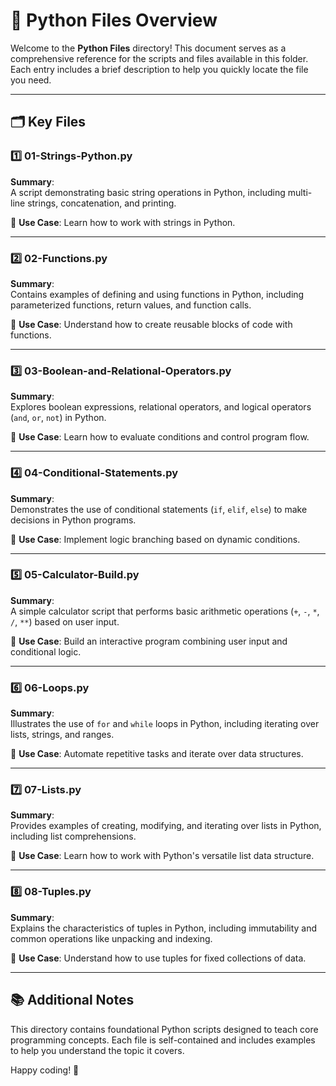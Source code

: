 # 📂 Python Files Overview

Welcome to the **Python Files** directory! This document serves as a comprehensive reference for the scripts and files available in this folder. Each entry includes a brief description to help you quickly locate the file you need.

---

## 🗂️ Key Files

### 1️⃣ **01-Strings-Python.py**
**Summary**:  
A script demonstrating basic string operations in Python, including multi-line strings, concatenation, and printing.

📌 **Use Case**: Learn how to work with strings in Python.

---

### 2️⃣ **02-Functions.py**
**Summary**:  
Contains examples of defining and using functions in Python, including parameterized functions, return values, and function calls.

📌 **Use Case**: Understand how to create reusable blocks of code with functions.

---

### 3️⃣ **03-Boolean-and-Relational-Operators.py**
**Summary**:  
Explores boolean expressions, relational operators, and logical operators (`and`, `or`, `not`) in Python.

📌 **Use Case**: Learn how to evaluate conditions and control program flow.

---

### 4️⃣ **04-Conditional-Statements.py**
**Summary**:  
Demonstrates the use of conditional statements (`if`, `elif`, `else`) to make decisions in Python programs.

📌 **Use Case**: Implement logic branching based on dynamic conditions.

---

### 5️⃣ **05-Calculator-Build.py**
**Summary**:  
A simple calculator script that performs basic arithmetic operations (`+`, `-`, `*`, `/`, `**`) based on user input.

📌 **Use Case**: Build an interactive program combining user input and conditional logic.

---

### 6️⃣ **06-Loops.py**
**Summary**:  
Illustrates the use of `for` and `while` loops in Python, including iterating over lists, strings, and ranges.

📌 **Use Case**: Automate repetitive tasks and iterate over data structures.

---

### 7️⃣ **07-Lists.py**
**Summary**:  
Provides examples of creating, modifying, and iterating over lists in Python, including list comprehensions.

📌 **Use Case**: Learn how to work with Python's versatile list data structure.

---

### 8️⃣ **08-Tuples.py**
**Summary**:  
Explains the characteristics of tuples in Python, including immutability and common operations like unpacking and indexing.

📌 **Use Case**: Understand how to use tuples for fixed collections of data.

---

## 📚 Additional Notes

This directory contains foundational Python scripts designed to teach core programming concepts. Each file is self-contained and includes examples to help you understand the topic it covers.

Happy coding! 🚀